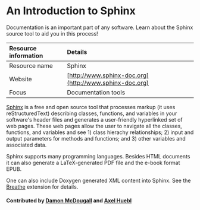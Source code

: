 # An Introduction to Sphinx

Documentation is an important part of any software. Learn about the Sphinx source tool to aid you in this process!

Resource information | Details 
:--- | :--- 
Resource name | Sphinx
Website  | [http://www.sphinx-doc.org](http://www.sphinx-doc.org) 
Focus | Documentation tools

[Sphinx](http://www.sphinx-doc.org) is a free and open source tool
that processes markup (it uses reStructuredText) describing classes, functions, and variables in your software's header files and generates a user-friendly hyperlinked set of web
pages.  These web pages allow the user to navigate all the classes, functions,
and variables and see 1) class hierachy relationships; 2) input and output
parameters for methods and functions; and 3) other variables and associated
data.

Sphinx supports many programming languages.
Besides HTML documents it can also generate a LaTeX-generated PDF file and
the e-book format EPUB.

One can also include Doxygen generated XML content into Sphinx.
See the
[Breathe](https://github.com/michaeljones/breathe/) extension for details.

#### Contributed by [Damon McDougall](https://github.com/dmcdougall) and [Axel Huebl](https://github.com/ax3l)

<!---
Publish: yes
Categories: development
Topics: documentation
Tags: tool
Level: 2
Prerequisites: defaults
Aggregate: none
--->
